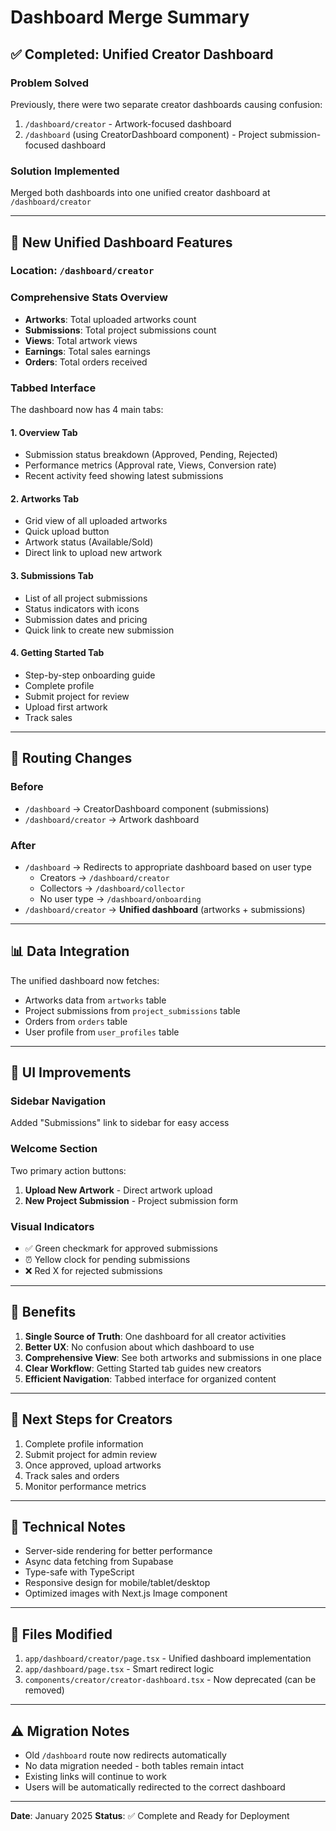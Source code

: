 # Dashboard Merge Summary

## ✅ **Completed: Unified Creator Dashboard**

### **Problem Solved**
Previously, there were two separate creator dashboards causing confusion:
1. `/dashboard/creator` - Artwork-focused dashboard
2. `/dashboard` (using CreatorDashboard component) - Project submission-focused dashboard

### **Solution Implemented**
Merged both dashboards into one unified creator dashboard at `/dashboard/creator`

---

## 🎯 **New Unified Dashboard Features**

### **Location**: `/dashboard/creator`

### **Comprehensive Stats Overview**
- **Artworks**: Total uploaded artworks count
- **Submissions**: Total project submissions count
- **Views**: Total artwork views
- **Earnings**: Total sales earnings
- **Orders**: Total orders received

### **Tabbed Interface**
The dashboard now has 4 main tabs:

#### **1. Overview Tab**
- Submission status breakdown (Approved, Pending, Rejected)
- Performance metrics (Approval rate, Views, Conversion rate)
- Recent activity feed showing latest submissions

#### **2. Artworks Tab**
- Grid view of all uploaded artworks
- Quick upload button
- Artwork status (Available/Sold)
- Direct link to upload new artwork

#### **3. Submissions Tab**
- List of all project submissions
- Status indicators with icons
- Submission dates and pricing
- Quick link to create new submission

#### **4. Getting Started Tab**
- Step-by-step onboarding guide
- Complete profile
- Submit project for review
- Upload first artwork
- Track sales

---

## 🔄 **Routing Changes**

### **Before**
- `/dashboard` → CreatorDashboard component (submissions)
- `/dashboard/creator` → Artwork dashboard

### **After**
- `/dashboard` → Redirects to appropriate dashboard based on user type
  - Creators → `/dashboard/creator`
  - Collectors → `/dashboard/collector`
  - No user type → `/dashboard/onboarding`
- `/dashboard/creator` → **Unified dashboard** (artworks + submissions)

---

## 📊 **Data Integration**

The unified dashboard now fetches:
- Artworks data from `artworks` table
- Project submissions from `project_submissions` table
- Orders from `orders` table
- User profile from `user_profiles` table

---

## 🎨 **UI Improvements**

### **Sidebar Navigation**
Added "Submissions" link to sidebar for easy access

### **Welcome Section**
Two primary action buttons:
1. **Upload New Artwork** - Direct artwork upload
2. **New Project Submission** - Project submission form

### **Visual Indicators**
- ✅ Green checkmark for approved submissions
- ⏰ Yellow clock for pending submissions
- ❌ Red X for rejected submissions

---

## 🚀 **Benefits**

1. **Single Source of Truth**: One dashboard for all creator activities
2. **Better UX**: No confusion about which dashboard to use
3. **Comprehensive View**: See both artworks and submissions in one place
4. **Clear Workflow**: Getting Started tab guides new creators
5. **Efficient Navigation**: Tabbed interface for organized content

---

## 📝 **Next Steps for Creators**

1. Complete profile information
2. Submit project for admin review
3. Once approved, upload artworks
4. Track sales and orders
5. Monitor performance metrics

---

## 🔧 **Technical Notes**

- Server-side rendering for better performance
- Async data fetching from Supabase
- Type-safe with TypeScript
- Responsive design for mobile/tablet/desktop
- Optimized images with Next.js Image component

---

## 📂 **Files Modified**

1. `app/dashboard/creator/page.tsx` - Unified dashboard implementation
2. `app/dashboard/page.tsx` - Smart redirect logic
3. `components/creator/creator-dashboard.tsx` - Now deprecated (can be removed)

---

## ⚠️ **Migration Notes**

- Old `/dashboard` route now redirects automatically
- No data migration needed - both tables remain intact
- Existing links will continue to work
- Users will be automatically redirected to the correct dashboard

---

**Date**: January 2025
**Status**: ✅ Complete and Ready for Deployment
